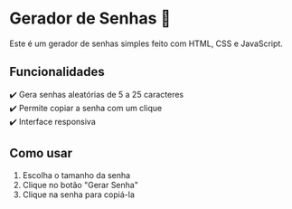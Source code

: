 # Gerador de Senhas 🔐  

Este é um gerador de senhas simples feito com HTML, CSS e JavaScript.  

## Funcionalidades  
✔️ Gera senhas aleatórias de 5 a 25 caracteres  
✔️ Permite copiar a senha com um clique  
✔️ Interface responsiva  

## Como usar  
1. Escolha o tamanho da senha  
2. Clique no botão "Gerar Senha"  
3. Clique na senha para copiá-la  
